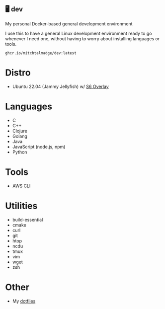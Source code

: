 🖥️ dev
---
My personal Docker-based general development environment

I use this to have a general Linux development environment ready to go whenever I need one, without having to worry about installing languages or tools.

```
ghcr.io/mitchtalmadge/dev:latest
```

# Distro
- Ubuntu 22.04 (Jammy Jellyfish) w/ [S6 Overlay](https://github.com/just-containers/s6-overlay)

# Languages
- C
- C++
- Clojure
- Golang
- Java
- JavaScript (node.js, npm)
- Python

# Tools
- AWS CLI

# Utilities
- build-essential
- cmake
- curl
- git
- htop
- ncdu
- tmux
- vim
- wget
- zsh

# Other
- My [dotfiles](https://github.com/MitchTalmadge/dotfiles)
